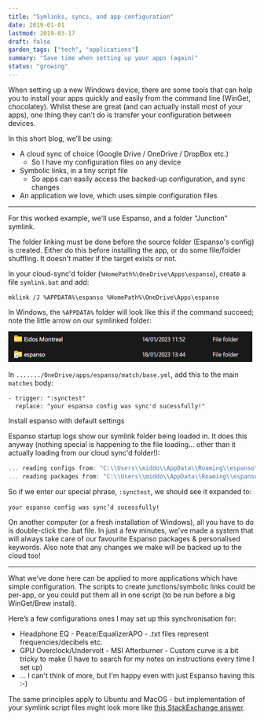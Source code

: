 ```yaml
---
title: "Symlinks, syncs, and app configuration"
date: 2019-01-01
lastmod: 2019-03-17
draft: false
garden_tags: ["tech", "applications"]
summary: "Save time when setting up your apps (again)"
status: "growing"
---
```


When setting up a new Windows device, there are some tools that can help you to install your apps quickly and easily from the command line (WinGet, chocolatey). Whilst these are great (and can actually install most of your apps), one thing they can’t do is transfer your configuration between devices.

[//]: #  (TODO link to a blog on what I found about export/import apps WinGet, chocolatey, etc.)
[//]: # ([Essential Windows setup]&#40;https://www.notion.so/Essential-Windows-setup-06c52a2fb84141dd8ab7bf89f7bb2083&#41;)

In this short blog, we’ll be using:

- A cloud sync of choice (Google Drive / OneDrive / DropBox etc.)
    - So I have my configuration files on any device
- Symbolic links, in a tiny script file
    - So apps can easily access the backed-up configuration, and sync changes
- An application we love, which uses simple configuration files

--- 

For this worked example, we'll use Espanso, and a folder "Junction" symlink.

The folder linking must be done before the source folder (Espanso's config) is created. Either do this before installing the app, or do some file/folder shuffling.
It doesn't matter if the target exists or not.

In your cloud-sync'd folder (`%HomePath%\OneDrive\Apps\espanso`), create a file `symlink.bat` and add:

```
mklink /J %APPDATA%\espanso %HomePath%\OneDrive\Apps\espanso
```

In Windows, the `%APPDATA%` folder will look like this if the command succeed; note the little arrow on our symlinked folder:

![Untitled](symlink_folder_icon.png)

In `......./OneDrive/apps/espanso/match/base.yml`, add this to the main `matches` body:

```
- trigger: ":synctest"
  replace: "your espanso config was sync'd sucessfully!"
```

Install espanso with default settings

Espanso startup logs show our symlink folder being loaded in. It does this anyway (nothing special is happening to the file loading... other than it actually loading from our cloud sync'd folder!):

```scala
... reading configs from: "C:\\Users\\middo\\AppData\\Roaming\\espanso"
... reading packages from: "C:\\Users\\middo\\AppData\\Roaming\\espanso\\match\\packages"
```

So if we enter our special phrase, `:synctest`, we should see it expanded to:

`your espanso config was sync’d sucessfully!`


On another computer (or a fresh installation of Windows), all you have to do is double-click the .bat file.
In just a few minutes, we've made a system that will always take care of our favourite Espanso packages & personalised keywords.
Also note that any changes we make will be backed up to the cloud too!

---

What we’ve done here can be applied to more applications which have simple configuration. 
The scripts to create junctions/symbolic links could be per-app, or you could put them all in one script (to be run before a big WinGet/Brew install).

Here’s a few configurations ones I may set up this synchronisation for:

- Headphone EQ - Peace/EqualizerAPO - .txt files represent frequencies/decibels etc.
- GPU Overclock/Undervolt - MSI Afterburner - Custom curve is a bit tricky to make (I have to search for my notes on instructions every time I set up)
- ... I can't think of more, but I'm happy even with just Espanso having this :-)

The same principles apply to Ubuntu and MacOS - but implementation of your symlink script files might look more like [this StackExchange answer](https://apple.stackexchange.com/a/115647).
